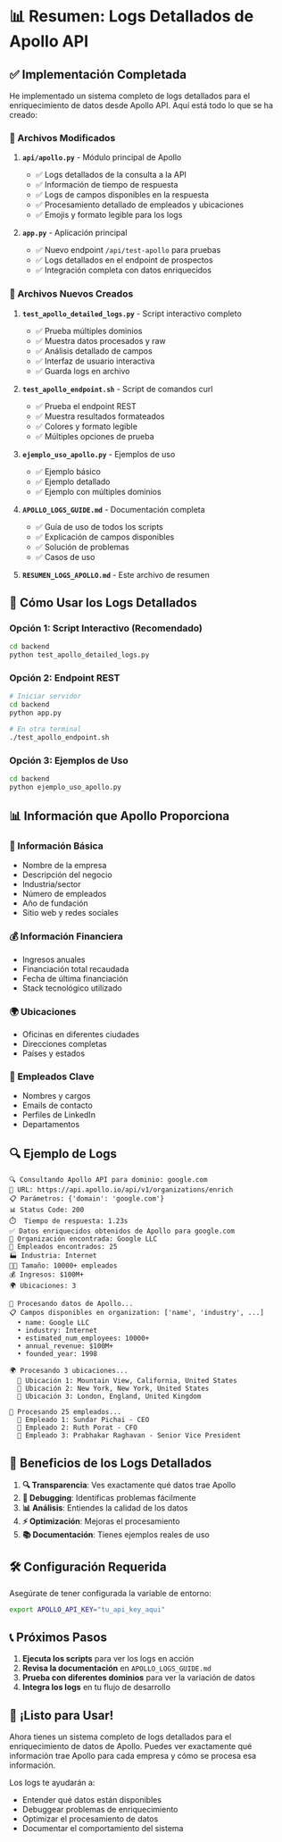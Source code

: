 # 📊 Resumen: Logs Detallados de Apollo API

## ✅ Implementación Completada

He implementado un sistema completo de logs detallados para el enriquecimiento de datos desde Apollo API. Aquí está todo lo que se ha creado:

### 🔧 Archivos Modificados

1. **`api/apollo.py`** - Módulo principal de Apollo
   - ✅ Logs detallados de la consulta a la API
   - ✅ Información de tiempo de respuesta
   - ✅ Logs de campos disponibles en la respuesta
   - ✅ Procesamiento detallado de empleados y ubicaciones
   - ✅ Emojis y formato legible para los logs

2. **`app.py`** - Aplicación principal
   - ✅ Nuevo endpoint `/api/test-apollo` para pruebas
   - ✅ Logs detallados en el endpoint de prospectos
   - ✅ Integración completa con datos enriquecidos

### 📁 Archivos Nuevos Creados

1. **`test_apollo_detailed_logs.py`** - Script interactivo completo
   - ✅ Prueba múltiples dominios
   - ✅ Muestra datos procesados y raw
   - ✅ Análisis detallado de campos
   - ✅ Interfaz de usuario interactiva
   - ✅ Guarda logs en archivo

2. **`test_apollo_endpoint.sh`** - Script de comandos curl
   - ✅ Prueba el endpoint REST
   - ✅ Muestra resultados formateados
   - ✅ Colores y formato legible
   - ✅ Múltiples opciones de prueba

3. **`ejemplo_uso_apollo.py`** - Ejemplos de uso
   - ✅ Ejemplo básico
   - ✅ Ejemplo detallado
   - ✅ Ejemplo con múltiples dominios

4. **`APOLLO_LOGS_GUIDE.md`** - Documentación completa
   - ✅ Guía de uso de todos los scripts
   - ✅ Explicación de campos disponibles
   - ✅ Solución de problemas
   - ✅ Casos de uso

5. **`RESUMEN_LOGS_APOLLO.md`** - Este archivo de resumen

## 🚀 Cómo Usar los Logs Detallados

### Opción 1: Script Interactivo (Recomendado)
```bash
cd backend
python test_apollo_detailed_logs.py
```

### Opción 2: Endpoint REST
```bash
# Iniciar servidor
cd backend
python app.py

# En otra terminal
./test_apollo_endpoint.sh
```

### Opción 3: Ejemplos de Uso
```bash
cd backend
python ejemplo_uso_apollo.py
```

## 📊 Información que Apollo Proporciona

### 🏢 Información Básica
- Nombre de la empresa
- Descripción del negocio
- Industria/sector
- Número de empleados
- Año de fundación
- Sitio web y redes sociales

### 💰 Información Financiera
- Ingresos anuales
- Financiación total recaudada
- Fecha de última financiación
- Stack tecnológico utilizado

### 🌍 Ubicaciones
- Oficinas en diferentes ciudades
- Direcciones completas
- Países y estados

### 👥 Empleados Clave
- Nombres y cargos
- Emails de contacto
- Perfiles de LinkedIn
- Departamentos

## 🔍 Ejemplo de Logs

```
🔍 Consultando Apollo API para dominio: google.com
📡 URL: https://api.apollo.io/api/v1/organizations/enrich
📋 Parámetros: {'domain': 'google.com'}
📊 Status Code: 200
⏱️  Tiempo de respuesta: 1.23s
✅ Datos enriquecidos obtenidos de Apollo para google.com
🏢 Organización encontrada: Google LLC
👥 Empleados encontrados: 25
🏭 Industria: Internet
👨‍💼 Tamaño: 10000+ empleados
💰 Ingresos: $100M+
🌍 Ubicaciones: 3

🔄 Procesando datos de Apollo...
📋 Campos disponibles en organization: ['name', 'industry', ...]
  • name: Google LLC
  • industry: Internet
  • estimated_num_employees: 10000+
  • annual_revenue: $100M+
  • founded_year: 1998

🌍 Procesando 3 ubicaciones...
  📍 Ubicación 1: Mountain View, California, United States
  📍 Ubicación 2: New York, New York, United States
  📍 Ubicación 3: London, England, United Kingdom

👥 Procesando 25 empleados...
  👤 Empleado 1: Sundar Pichai - CEO
  👤 Empleado 2: Ruth Porat - CFO
  👤 Empleado 3: Prabhakar Raghavan - Senior Vice President
```

## 🎯 Beneficios de los Logs Detallados

1. **🔍 Transparencia**: Ves exactamente qué datos trae Apollo
2. **🐛 Debugging**: Identificas problemas fácilmente
3. **📊 Análisis**: Entiendes la calidad de los datos
4. **⚡ Optimización**: Mejoras el procesamiento
5. **📚 Documentación**: Tienes ejemplos reales de uso

## 🛠️ Configuración Requerida

Asegúrate de tener configurada la variable de entorno:
```bash
export APOLLO_API_KEY="tu_api_key_aqui"
```

## 📞 Próximos Pasos

1. **Ejecuta los scripts** para ver los logs en acción
2. **Revisa la documentación** en `APOLLO_LOGS_GUIDE.md`
3. **Prueba con diferentes dominios** para ver la variación de datos
4. **Integra los logs** en tu flujo de desarrollo

## 🎉 ¡Listo para Usar!

Ahora tienes un sistema completo de logs detallados para el enriquecimiento de datos de Apollo. Puedes ver exactamente qué información trae Apollo para cada empresa y cómo se procesa esa información.

Los logs te ayudarán a:
- Entender qué datos están disponibles
- Debuggear problemas de enriquecimiento
- Optimizar el procesamiento de datos
- Documentar el comportamiento del sistema
